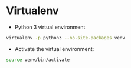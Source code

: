 # Virtualenv

* Python 3 virtual environment

```bash
virtualenv -p python3 --no-site-packages venv
```

* Activate the virtual environment:

```bash
source venv/bin/activate
```